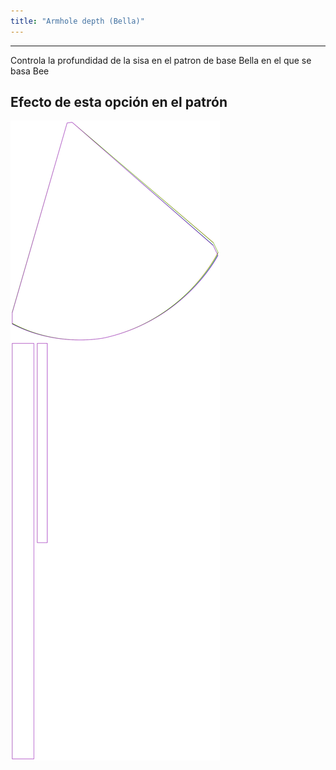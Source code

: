 ```yaml
---
title: "Armhole depth (Bella)"
---
```


---

Controla la profundidad de la sisa en el patron de base Bella en el que se basa Bee

## Efecto de esta opción en el patrón

![Esta imagen muestra el efecto de esta opción superponiendo varias variantes que tienen un valor diferente para esta opción](bee_armholedepth_sample.svg "Efecto de esta opción en el patrón")
